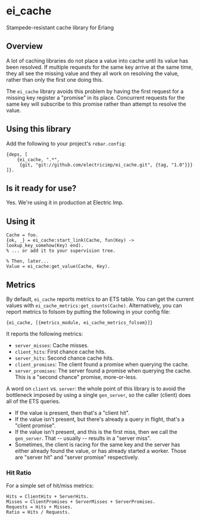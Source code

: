 # ei_cache

Stampede-resistant cache library for Erlang

## Overview

A lot of caching libraries do not place a value into cache until its value has
been resolved. If multiple requests for the same key arrive at the same time,
they all see the missing value and they all work on resolving the value, rather
than only the first one doing this.

The `ei_cache` library avoids this problem by having the first request for a
missing key register a "promise" in its place. Concurrent requests for the same
key will subscribe to this promise rather than attempt to resolve the value.

## Using this library

Add the following to your project's `rebar.config`:

    {deps, [
        {ei_cache, ".*",
         {git, "git://github.com/electricimp/ei_cache.git", {tag, "1.0"}}}
    ]}.

## Is it ready for use?

Yes. We're using it in production at Electric Imp.

## Using it

    Cache = foo.
    {ok, _} = ei_cache:start_link(Cache, fun(Key) -> lookup_key_somehow(Key) end).
    % ... or add it to your supervision tree.

    % Then, later...
    Value = ei_cache:get_value(Cache, Key).

## Metrics

By default, `ei_cache` reports metrics to an ETS table. You can get the current
values with `ei_cache_metrics:get_counts(Cache)`. Alternatively, you can report
metrics to folsom by putting the following in your config file:

    {ei_cache, [{metrics_module, ei_cache_metrics_folsom}]}

It reports the following metrics:

- `server_misses`: Cache misses.
- `client_hits`: First chance cache hits.
- `server_hits`: Second chance cache hits.
- `client_promises`: The client found a promise when querying the cache.
- `server_promises`: The server found a promise when querying the cache. This
  is a "second chance" promise, more-or-less.

A word on `client` vs. `server`: the whole point of this library is to avoid
the bottleneck imposed by using a single `gen_server`, so the caller (client)
does all of the ETS queries.

- If the value is present, then that's a "client hit".
- If the value isn't present, but there's already a query in flight, that's a
  "client promise".
- If the value isn't present, and this is the first miss, then we call the
  `gen_server`. That -- usually -- results in a "server miss".
- Sometimes, the client is racing for the same key and the server has either
  already found the value, or has already started a worker. Those are "server
  hit" and "server promise" respectively.

### Hit Ratio

For a simple set of hit/miss metrics:

    Hits = ClientHits + ServerHits.
    Misses = ClientPromises + ServerMisses + ServerPromises.
    Requests = Hits + Misses.
    Ratio = Hits / Requests.
